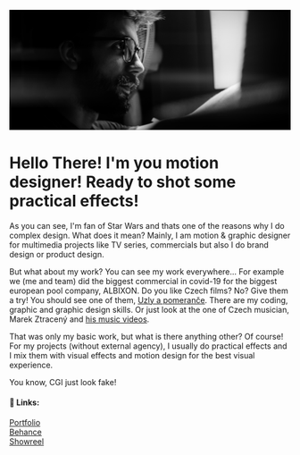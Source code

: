 ![Photography of me](/02-first-impression/static/me.jpg)
# Hello There! I'm you motion designer! Ready to shot some practical effects!

As you can see, I'm fan of Star Wars and thats one of the reasons why I do complex design. What does it mean? Mainly, I am motion & graphic designer for multimedia projects like TV series, commercials but also I do brand design or product design.

But what about my work? You can see my work everywhere... For example we (me and team) did the biggest commercial in covid-19 for the biggest european pool company, ALBIXON. Do you like Czech films? No? Give them a try! You should see one of them, [Uzly a pomeranče](https://www.imdb.com/title/tt9258012/). There are my coding, graphic and graphic design skills. Or just look at the one of Czech musician, Marek Ztracený and [his music videos](https://www.youtube.com/watch?v=pVS7qJakzSI).

That was only my basic work, but what is there anything other? Of course! For my projects (without external agency), I usually do practical effects and I mix them with visual effects and motion design for the best visual experience. 

You know, CGI just look fake! 

#### 🔗 Links:
[Portfolio](/03-content-first/Portfolio.md)\
[Behance](http://be.net/JiriKrblich)\
[Showreel](https://f.io/5K060J4q)